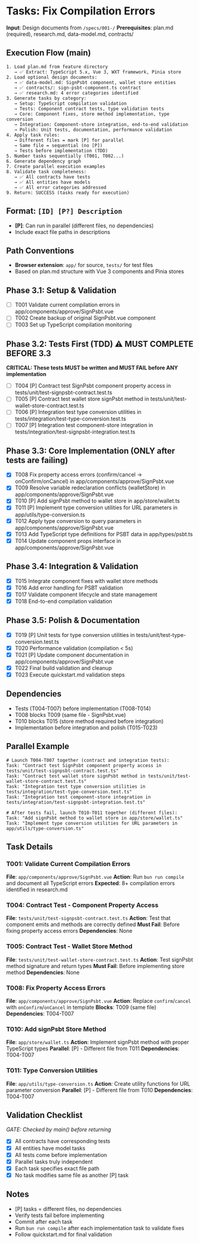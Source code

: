 # Tasks: Fix Compilation Errors

**Input**: Design documents from `/specs/001-/`
**Prerequisites**: plan.md (required), research.md, data-model.md, contracts/

## Execution Flow (main)
```
1. Load plan.md from feature directory
   → ✅ Extract: TypeScript 5.x, Vue 3, WXT framework, Pinia store
2. Load optional design documents:
   → ✅ data-model.md: SignPsbt component, wallet store entities
   → ✅ contracts/: sign-psbt-component.ts contract
   → ✅ research.md: 4 error categories identified
3. Generate tasks by category:
   → Setup: TypeScript compilation validation
   → Tests: Component contract tests, type validation tests
   → Core: Component fixes, store method implementation, type conversion
   → Integration: Component-store integration, end-to-end validation
   → Polish: Unit tests, documentation, performance validation
4. Apply task rules:
   → Different files = mark [P] for parallel
   → Same file = sequential (no [P])
   → Tests before implementation (TDD)
5. Number tasks sequentially (T001, T002...)
6. Generate dependency graph
7. Create parallel execution examples
8. Validate task completeness:
   → ✅ All contracts have tests
   → ✅ All entities have models
   → ✅ All error categories addressed
9. Return: SUCCESS (tasks ready for execution)
```

## Format: `[ID] [P?] Description`
- **[P]**: Can run in parallel (different files, no dependencies)
- Include exact file paths in descriptions

## Path Conventions
- **Browser extension**: `app/` for source, `tests/` for test files
- Based on plan.md structure with Vue 3 components and Pinia stores

## Phase 3.1: Setup & Validation
- [ ] T001 Validate current compilation errors in app/components/approve/SignPsbt.vue
- [ ] T002 Create backup of original SignPsbt.vue component
- [ ] T003 Set up TypeScript compilation monitoring

## Phase 3.2: Tests First (TDD) ⚠️ MUST COMPLETE BEFORE 3.3
**CRITICAL: These tests MUST be written and MUST FAIL before ANY implementation**
- [ ] T004 [P] Contract test SignPsbt component property access in tests/unit/test-signpsbt-contract.test.ts
- [ ] T005 [P] Contract test wallet store signPsbt method in tests/unit/test-wallet-store-contract.test.ts
- [ ] T006 [P] Integration test type conversion utilities in tests/integration/test-type-conversion.test.ts
- [ ] T007 [P] Integration test component-store integration in tests/integration/test-signpsbt-integration.test.ts

## Phase 3.3: Core Implementation (ONLY after tests are failing)
- [x] T008 Fix property access errors (confirm/cancel → onConfirm/onCancel) in app/components/approve/SignPsbt.vue
- [x] T009 Resolve variable redeclaration conflicts (walletStore) in app/components/approve/SignPsbt.vue
- [x] T010 [P] Add signPsbt method to wallet store in app/store/wallet.ts
- [x] T011 [P] Implement type conversion utilities for URL parameters in app/utils/type-conversion.ts
- [x] T012 Apply type conversion to query parameters in app/components/approve/SignPsbt.vue
- [x] T013 Add TypeScript type definitions for PSBT data in app/types/psbt.ts
- [x] T014 Update component props interface in app/components/approve/SignPsbt.vue

## Phase 3.4: Integration & Validation
- [x] T015 Integrate component fixes with wallet store methods
- [x] T016 Add error handling for PSBT validation
- [x] T017 Validate component lifecycle and state management
- [x] T018 End-to-end compilation validation

## Phase 3.5: Polish & Documentation
- [x] T019 [P] Unit tests for type conversion utilities in tests/unit/test-type-conversion.test.ts
- [x] T020 Performance validation (compilation < 5s)
- [x] T021 [P] Update component documentation in app/components/approve/SignPsbt.vue
- [x] T022 Final build validation and cleanup
- [x] T023 Execute quickstart.md validation steps

## Dependencies
- Tests (T004-T007) before implementation (T008-T014)
- T008 blocks T009 (same file - SignPsbt.vue)
- T010 blocks T015 (store method required before integration)
- Implementation before integration and polish (T015-T023)

## Parallel Example
```
# Launch T004-T007 together (contract and integration tests):
Task: "Contract test SignPsbt component property access in tests/unit/test-signpsbt-contract.test.ts"
Task: "Contract test wallet store signPsbt method in tests/unit/test-wallet-store-contract.test.ts"
Task: "Integration test type conversion utilities in tests/integration/test-type-conversion.test.ts"
Task: "Integration test component-store integration in tests/integration/test-signpsbt-integration.test.ts"

# After tests fail, launch T010-T011 together (different files):
Task: "Add signPsbt method to wallet store in app/store/wallet.ts"
Task: "Implement type conversion utilities for URL parameters in app/utils/type-conversion.ts"
```

## Task Details

### T001: Validate Current Compilation Errors
**File**: `app/components/approve/SignPsbt.vue`
**Action**: Run `bun run compile` and document all TypeScript errors
**Expected**: 8+ compilation errors identified in research.md

### T004: Contract Test - Component Property Access
**File**: `tests/unit/test-signpsbt-contract.test.ts`
**Action**: Test that component emits and methods are correctly defined
**Must Fail**: Before fixing property access errors
**Dependencies**: None

### T005: Contract Test - Wallet Store Method
**File**: `tests/unit/test-wallet-store-contract.test.ts`
**Action**: Test signPsbt method signature and return types
**Must Fail**: Before implementing store method
**Dependencies**: None

### T008: Fix Property Access Errors
**File**: `app/components/approve/SignPsbt.vue`
**Action**: Replace `confirm`/`cancel` with `onConfirm`/`onCancel` in template
**Blocks**: T009 (same file)
**Dependencies**: T004-T007

### T010: Add signPsbt Store Method
**File**: `app/store/wallet.ts`
**Action**: Implement signPsbt method with proper TypeScript types
**Parallel**: [P] - Different file from T011
**Dependencies**: T004-T007

### T011: Type Conversion Utilities
**File**: `app/utils/type-conversion.ts`
**Action**: Create utility functions for URL parameter conversion
**Parallel**: [P] - Different file from T010
**Dependencies**: T004-T007

## Validation Checklist
*GATE: Checked by main() before returning*

- [x] All contracts have corresponding tests
- [x] All entities have model tasks
- [x] All tests come before implementation
- [x] Parallel tasks truly independent
- [x] Each task specifies exact file path
- [x] No task modifies same file as another [P] task

## Notes
- [P] tasks = different files, no dependencies
- Verify tests fail before implementing
- Commit after each task
- Run `bun run compile` after each implementation task to validate fixes
- Follow quickstart.md for final validation